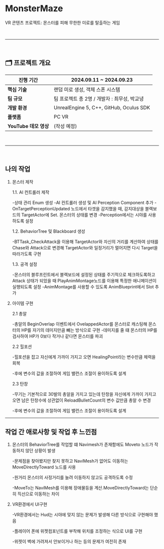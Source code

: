 # MonsterMaze

VR 콘텐츠 프로젝트: 몬스터를 피해 무한한 미로를 탈출하는 게임

<br>

---

<br>

## 🗂️ **프로젝트 개요**

| **진행 기간**       | 2024.09.11 ~ 2024.09.23                |
|---------------------|---------------------------------------|
| **핵심 기술**       | 랜덤 미로 생성, 객체 스폰 시스템 |
| **팀 규모**       | 팀 프로젝트 총 2명 / 개발자 : 최무성, 박교녕 |
| **개발 환경**       | UnrealEngine 5, C++, GitHub, Oculus SDK |
| **플랫폼**          | PC VR                                 |
| **YouTube 데모 영상** | (작성 예정)                        |

<br>

---

<br>

## __나의 작업__

1. 몬스터 제작
    
   1.1. AI 컨트롤러 제작
    
    -상태 관리 Enum 생성
    -AI 컨트롤러 생성 및 AI Perception Component 추가
    -OnTargetPerceptionUpdated 노드에서 타겟을 감지했을 때, 감지대상을 블랙보드의 TargetActor에 Set. 몬스터의 상태를 변경
    -Perception에서는 시야를 사용하도록 설정
    
   1.2. BehaviorTree 및 Blackboard 생성
    
   -BTTask_CheckAttack을 이용해 TargetActor와 자신의 거리를 계산하여 상태를 Chase와 Attack으로 변경해 TargetActor와 일정거리가 멀어지면 다시 Target을 따라가도록 구현

   1.3. 공격 설정

    -몬스터의 블루프린트에서 블랙보드에 설정된 상태를 주기적으로 체크하도록하고 Attack 상태가 되었을 때 PlayAnimMontage노드를 이용해 특정한 애니메이션이 실행되도록 설정
    -AnimMontage를 사용할 수 있도록 AnimBlueprint에서 Slot 추가

1. 아이템 구현
    
    2.1 총알
    
    -총알의 BeginOverlap 이벤트에서 OvelappedActor를 몬스터로 캐스팅해 몬스터의 HP를 자기의 데미지만큼 뺴는 방식으로 구현
    -데미지를 줄 떄 몬스터의 HP를 검사하여 HP가 0보다 작거나 같다면 몬스터를 파괴
    
    2.2 힐포션
    
    -힐포션을 잡고 자신에게 가까이 가지고 오면 HealingPoint라는 변수만큼 체력을 회복
    
    -후에 변수의 값을 조절하여 게임 밸런스 조절이 용이하도록 설계
    
    2.3 탄창
    
    -무기는 기본적으로 30발의 총알을 가지고 있는데 탄창을 자신에게 가까이 가지고 오면 남은 탄창수에 상관없이 ReloadBulletCount의 변수 값만큼 총알 수 변경
    
    -후에 변수의 값을 조절하여 게임 밸런스 조절이 용이하도록 설계
    

---

## 작업 간 애로사항 및 작업 후 느낀점

1. 몬스터의 BehaviorTree를 작업할 떄 Navimesh가 존재함에도 Moveto 노드가 작동하지 않던 상황이 발생
    
    -문제점을 찾아봤지만 찾지 못하고 NaviMesh가 없어도 이동하는 MoveDirectlyToward 노드를 사용
    
    -원거리 몬스터의 사정거리를 늘려 이동하지 않고도 공격하도록 수정
    
    -MoveTo는 NaviMesh를 이용해 장애물등을 계산.MoveDirectlyToward는 단순히 직선으로 이동하는 차이
    
2. VR환경에서 UI구현
    
    -VR환경에서는 Hud는 시야에 맞지 않는 문제가 발생해 다른 방식으로 구현해야 했음
    
    -플레이어 폰에 위젯컴포넌트를 부착해 위치를 조정하는 식으로 UI를 구현
    
    -위젯이 벽에 가려져서 안보이거나 하는 등의 문제가 여전히 존재

